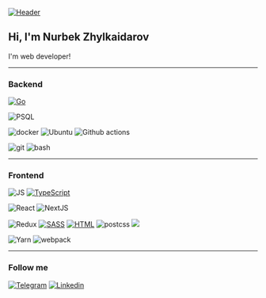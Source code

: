 [![Header](https://github.com/nurgitlab/nurgitlab/blob/main/resume_assets/headerPicture2.png)](https://www.linkedin.com/in/nurgitlab/)

## Hi, I'm Nurbek Zhylkaidarov

I'm web developer!

___

### Backend

[![Go](https://img.shields.io/badge/Go-00ADD8?style=for-the-badge&logo=go&logoColor=white)](#)

![PSQL](https://img.shields.io/badge/PostgreSQL-316192?style=for-the-badge&logo=postgresql&logoColor=white)

![docker](https://img.shields.io/badge/docker-%230db7ed.svg?style=for-the-badge&logo=docker&logoColor=white) ![Ubuntu](https://img.shields.io/badge/Ubuntu-E95420?style=for-the-badge&logo=ubuntu&logoColor=white) 
![Github actions](https://img.shields.io/badge/GitHub_Actions-2088FF?style=for-the-badge&logo=github-actions&logoColor=white)

![git](https://img.shields.io/badge/GIT-E44C30?style=for-the-badge&logo=git&logoColor=white)
![bash](https://img.shields.io/badge/GNU%20Bash-4EAA25?style=for-the-badge&logo=GNU%20Bash&logoColor=white)
___

### Frontend
![JS](https://img.shields.io/badge/JavaScript-F7DF1E?style=for-the-badge&logo=javascript&logoColor=black) [![TypeScript](https://img.shields.io/badge/TypeScript-007ACC?style=for-the-badge&logo=typescript&logoColor=white)](#)

![React](https://img.shields.io/badge/React-20232A?style=for-the-badge&logo=react&logoColor=61DAFB) ![NextJS](https://img.shields.io/badge/Next.js-000?logo=nextdotjs&logoColor=fff&style=for-the-badge)

![Redux](https://img.shields.io/badge/Redux-593D88?style=for-the-badge&logo=redux&logoColor=white) [![SASS](https://img.shields.io/badge/Sass-CC6699?style=for-the-badge&logo=sass&logoColor=white)](#) [![HTML](https://img.shields.io/badge/HTML-239120?style=for-the-badge&logo=html5&logoColor=white)](#)
![postcss](https://img.shields.io/badge/postcss_loader-090909?style=for-the-badge&logo=postcss)
![](https://img.shields.io/badge/CSS-239120?&style=for-the-badge&logo=css3&logoColor=white)


![Yarn](https://img.shields.io/badge/yarn-%232C8EBB.svg?style=for-the-badge&logo=yarn&logoColor=white) ![webpack](https://img.shields.io/badge/webpack-090909?style=for-the-badge&logo=webpack)

___

### Follow me
[![Telegram](https://img.shields.io/badge/Telegram-2CA5E0?style=for-the-badge&logo=telegram&logoColor=white)](https://t.me/nurgitlab)
[![Linkedin](https://img.shields.io/badge/LinkedIn-0077B5?style=for-the-badge&logo=linkedin&logoColor=white)](https://www.linkedin.com/in/nurgitlab/)

